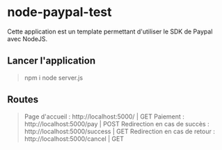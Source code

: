 # node-paypal-test

Cette application est un template permettant d'utiliser le SDK de Paypal avec NodeJS.

## Lancer l'application

> npm i
> node server.js

## Routes
> Page d'accueil : http://localhost:5000/ | GET
> Paiement : http://localhost:5000/pay | POST
> Redirection en cas de succès : http://localhost:5000/success | GET
> Redirection en cas de retour : http://localhost:5000/cancel | GET
